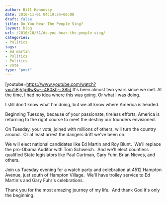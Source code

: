 ```yaml
---
author: Bill Hennessy
date: 2010-11-01 04:19:54+00:00
draft: false
title: Do You Hear The People Sing?
layout: blog
url: /2010/10/31/do-you-hear-the-people-sing/
categories:
- Politics
tags:
- ed martin
- Politics
- Politics
- vote
type: "post"
---
```


[youtube=https://www.youtube.com/watch?v=u1iBjVlg6lw&w;=480&h;=385]
It's been almost two years since we met. At the time, I had no idea where this was going. Or what I was doing.

I still don't know what I'm doing, but we all know where America is headed.

Beginning Tuesday, because of your passionate, tireless efforts, America is returning to the right course to meet the destiny our founders envisioned.

On Tuesday, your vote, joined with millions of others, will turn the country around.  Or at least arrest the dangers drift we've been on.

We will elect national candidates like Ed Martin and Roy Blunt.  We'll replace the pro-Obama Auditor with Tom Schweich.  And we'll elect countless qualified State legislators like Paul Curtman, Gary Fuhr, Brian Nieves, and others.

Join us Tuesday evening for a watch party and celebration at 4512 Hampton Avenue, just south of Hampton Village.  We'll have trolley service to Ed Martin's and Gary Fuhr's celebrations.

Thank you for the most amazing journey of my life.  And thank God it's only the beginning.
